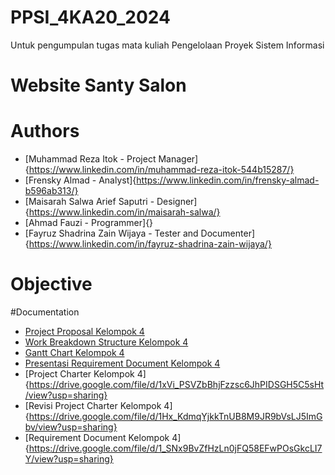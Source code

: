 # PPSI_4KA20_2024
Untuk pengumpulan tugas mata kuliah Pengelolaan Proyek Sistem Informasi
# Website Santy Salon

# Authors
- [Muhammad Reza Itok - Project Manager]{https://www.linkedin.com/in/muhammad-reza-itok-544b15287/}
- [Frensky Almad - Analyst]{https://www.linkedin.com/in/frensky-almad-b596ab313/}
- [Maisarah Salwa Arief Saputri - Designer]{https://www.linkedin.com/in/maisarah-salwa/}
- [Ahmad Fauzi - Programmer]{}
- [Fayruz Shadrina Zain Wijaya - Tester and Documenter]{https://www.linkedin.com/in/fayruz-shadrina-zain-wijaya/} 
# Objective

#Documentation
- [Project Proposal Kelompok 4](https://drive.google.com/file/d/1dldkC_7zamPPIiHL3oVFctU7Xosd8zww/view?usp=sharing)
- [Work Breakdown Structure Kelompok 4](https://drive.google.com/file/d/1FM6ujerXAo5E0Bt61SFs3WVhLa6NTlf9/view?usp=sharing)
- [Gantt Chart Kelompok 4](https://docs.google.com/spreadsheets/d/14fQN1fhTnN69CYkO_QTHr5ob5tt8As9AMgIEEiAA_Gk/edit?usp=sharing)
- [Presentasi Requirement Document Kelompok 4](https://drive.google.com/file/d/15tOcKKWJ9s3ZcL57qvU13KheITtFshr5/view?usp=sharing)
- [Project Charter Kelompok 4]{https://drive.google.com/file/d/1xVi_PSVZbBhjFzzsc6JhPIDSGH5C5sHt/view?usp=sharing}
- [Revisi Project Charter Kelompok 4]{https://drive.google.com/file/d/1Hx_KdmqYjkkTnUB8M9JR9bVsLJ5ImGbv/view?usp=sharing}
- [Requirement Document Kelompok 4]{https://drive.google.com/file/d/1_SNx9BvZfHzLn0jFQ58EFwPOsGkcLI7Y/view?usp=sharing}
